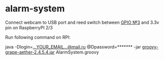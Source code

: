 # alarm-system
Connect webcam to USB port and reed switch between [GPIO №3](http://pi4j.com/pins/model-3b-rev1.html) and 3.3v pin on RaspberryPI 2/3

Run following command on RPI:

java -Dlogin=...YOUR_EMAIL...@mail.ru @Dpassword=******* -jar [groovy-grape-aether-2.4.5.4.jar](https://repo1.maven.org/maven2/com/github/igor-suhorukov/groovy-grape-aether/2.4.5.4/groovy-grape-aether-2.4.5.4.jar) AlarmSystem.groovy

